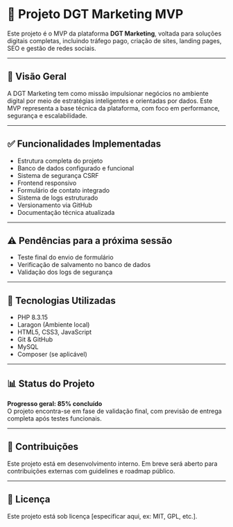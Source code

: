 # 🚀 Projeto DGT Marketing MVP

Este projeto é o MVP da plataforma **DGT Marketing**, voltada para soluções digitais completas, incluindo tráfego pago, criação de sites, landing pages, SEO e gestão de redes sociais.

---

## 📌 Visão Geral

A DGT Marketing tem como missão impulsionar negócios no ambiente digital por meio de estratégias inteligentes e orientadas por dados. Este MVP representa a base técnica da plataforma, com foco em performance, segurança e escalabilidade.

---

## ✅ Funcionalidades Implementadas

- Estrutura completa do projeto
- Banco de dados configurado e funcional
- Sistema de segurança CSRF
- Frontend responsivo
- Formulário de contato integrado
- Sistema de logs estruturado
- Versionamento via GitHub
- Documentação técnica atualizada

---

## ⚠️ Pendências para a próxima sessão

- Teste final do envio de formulário
- Verificação de salvamento no banco de dados
- Validação dos logs de segurança

---

## 🧠 Tecnologias Utilizadas

- PHP 8.3.15
- Laragon (Ambiente local)
- HTML5, CSS3, JavaScript
- Git & GitHub
- MySQL
- Composer (se aplicável)

---

## 📊 Status do Projeto

**Progresso geral: 85% concluído**  
O projeto encontra-se em fase de validação final, com previsão de entrega completa após testes funcionais.

---

## 🤝 Contribuições

Este projeto está em desenvolvimento interno. Em breve será aberto para contribuições externas com guidelines e roadmap público.

---

## 📄 Licença

Este projeto está sob licença [especificar aqui, ex: MIT, GPL, etc.].
